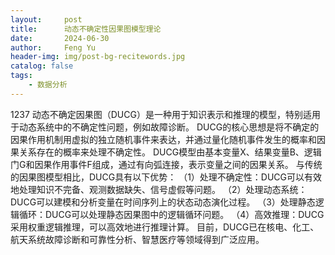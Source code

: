 ```yaml
---
layout:     post
title:      动态不确定性因果图模型理论
date:       2024-06-30
author:     Feng Yu
header-img: img/post-bg-recitewords.jpg
catalog: false
tags:
    - 数据分析
---
```

1237
    动态不确定因果图（DUCG）是一种用于知识表示和推理的模型，特别适用于动态系统中的不确定性问题，例如故障诊断。
    DUCG的核心思想是将不确定的因果作用机制用虚拟的独立随机事件来表达，并通过量化随机事件发生的概率和因果关系存在的概率来处理不确定性。
    DUCG模型由基本变量X、结果变量B、逻辑门G和因果作用事件F组成，通过有向弧连接，表示变量之间的因果关系。
    与传统的因果图模型相比，DUCG具有以下优势：
    （1）处理不确定性：DUCG可以有效地处理知识不完备、观测数据缺失、信号虚假等问题。
    （2）处理动态系统：DUCG可以建模和分析变量在时间序列上的状态动态演化过程。
    （3）处理静态逻辑循环：DUCG可以处理静态因果图中的逻辑循环问题。
    （4）高效推理：DUCG采用权重逻辑推理，可以高效地进行推理计算。
目前，DUCG已在核电、化工、航天系统故障诊断和可靠性分析、智慧医疗等领域得到广泛应用。